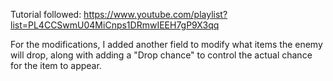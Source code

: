 ﻿Tutorial followed: https://www.youtube.com/playlist?list=PL4CCSwmU04MiCnps1DRmwIEEH7gP9X3qq

For the modifications, I added another field to modify what items the enemy will drop, along with adding a "Drop chance" to control the actual
chance for the item to appear.  